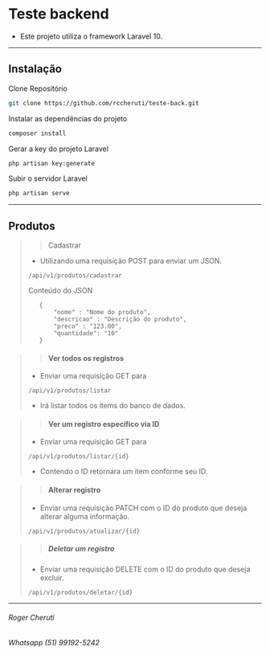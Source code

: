# Teste backend

- Este projeto utiliza o framework Laravel 10.

***

## Instalação

Clone Repositório

```sh
git clone https://github.com/rccheruti/teste-back.git
```

Instalar as dependências do projeto

```sh
composer install
```

Gerar a key do projeto Laravel

```sh
php artisan key:generate
```

Subir o servidor Laravel

```sh
php artisan serve
```
***

## Produtos

>> Cadastrar
> - Utilizando uma requisição POST para enviar um JSON.
>
>```dosini
> /api/v1/produtos/cadastrar
>```
>
>Conteúdo do JSON
>
>```dosini
>    {
>        "nome" : "Nome do produto",
>        "descricao" : "Descrição do produto",
>        "preco" : "123.00",
>        "quantidade": "10"
>    }
>```
>
>

>> #### Ver todos os registros
> 
> - Enviar uma requisição GET para
> ```dosini
> /api/v1/produtos/listar
>```
>  - Irá listar todos os items do banco de dados.

>> #### Ver um registro específico via ID
>
> - Enviar uma requisição GET para
> ```dosini
> /api/v1/produtos/listar/{id}
>```
> - Contendo o ID retornara um item conforme seu ID.


>> #### Alterar registro
> 
> - Enviar uma requisição PATCH com o ID do produto que deseja alterar alguma informação.
> ```dosini
> /api/v1/produtos/atualizar/{id}
>```

>> ##### Deletar um registro
> 
>  - Enviar uma requisição DELETE com o ID do produto que deseja excluir.
> ```dosini
> /api/v1/produtos/deletar/{id}
>```

***

###### Roger Cheruti 
###### Whatsapp (51) 99192-5242
